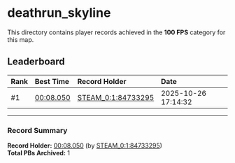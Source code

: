 # deathrun_skyline

This directory contains player records achieved in the **100 FPS** category for this map.

## Leaderboard

| Rank | Best Time | Record Holder | Date                |
| :--- | :-------- | :------------ | :------------------ |
| #1   | [00:08.050](./00008050_STEAM_0_1_84733295_20251026-171432.zip) | [STEAM_0:1:84733295](https://speedrun16.com/profile/STEAM_0:1:84733295)   | 2025-10-26 17:14:32 |

---

### Record Summary
**Record Holder:** [00:08.050](./00008050_STEAM_0_1_84733295_20251026-171432.zip) (by [STEAM_0:1:84733295](https://speedrun16.com/profile/STEAM_0:1:84733295))  
**Total PBs Archived:** 1